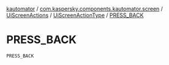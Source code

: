 [kautomator](../../../index.md) / [com.kaspersky.components.kautomator.screen](../../index.md) / [UiScreenActions](../index.md) / [UiScreenActionType](index.md) / [PRESS_BACK](./-p-r-e-s-s_-b-a-c-k.md)

# PRESS_BACK

`PRESS_BACK`